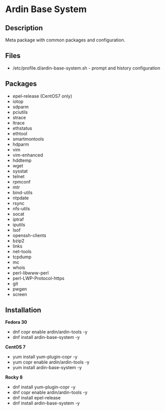 # Ardin Base System

## Description
Meta package with common packages and configuration.


## Files
* /etc/profile.d/ardin-base-system.sh - prompt and history configuration


## Packages
* epel-release (CentOS7 only)
* iotop
* sdparm
* pciutils
* strace
* ltrace
* ethstatus
* ethtool
* smartmontools
* hdparm
* vim
* vim-enhanced
* hddtemp
* wget
* sysstat
* telnet
* rpmconf
* mtr
* bind-utils
* ntpdate
* rsync
* nfs-utils
* socat
* iptraf
* iputils
* lsof
* openssh-clients
* bzip2
* links
* net-tools
* tcpdump
* mc
* whois
* perl-libwww-perl
* perl-LWP-Protocol-https
* git
* pwgen
* screen


## Installation

**Fedora 30**

* dnf copr enable ardin/ardin-tools -y
* dnf install ardin-base-system -y

**CentOS 7**

* yum install yum-plugin-copr -y
* yum copr enable ardin/ardin-tools -y
* yum install ardin-base-system -y

**Rocky 8**

* dnf install yum-plugin-copr -y
* dnf copr enable ardin/ardin-tools -y
* dnf install epel-release
* dnf install ardin-base-system -y


